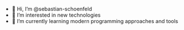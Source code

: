 - 👋 Hi, I’m @sebastian-schoenfeld
- 👀 I’m interested in new technologies
- 🌱 I’m currently learning modern programming approaches and tools 

<!---
sebastian-schoenfeld/sebastian-schoenfeld is a ✨ special ✨ repository because its `README.md` (this file) appears on your GitHub profile.
You can click the Preview link to take a look at your changes.
--->
